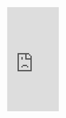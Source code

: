 <iframe style="width:120px;height:240px;" marginwidth="0" marginheight="0" scrolling="no" frameborder="0" src="https://rcm-cn.amazon-adsystem.com/e/cm?ref=tf_til&t=minecraftfuns-23&m=amazon&o=28&p=8&l=as1&IS1=1&asins=B00NHSFWG4&linkId=df2fec3a6f0de0deac507ad029e51642&bc1=FFFFFF&lt1=_top&fc1=333333&lc1=0066C0&bg1=FFFFFF&f=ifr">
    </iframe>
